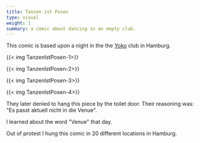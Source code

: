 ```yaml
---
title: Tanzen ist Posen
type: visual
weight: 1
summary: a comic about dancing in an empty club.
---
```

This comic is based upon a night in the the [Yoko](http://www.dieyoko.de/) club in Hamburg.

{{< img TanzenIstPosen-1>}}

{{< img TanzenIstPosen-2>}}

{{< img TanzenIstPosen-3>}}

{{< img TanzenIstPosen-4>}}

They later denied to hang this piece by the toilet door. Their reasoning was: "Es passt aktuell nicht in die Venue".

I learned about the word "Venue" that day.

Out of protest I hung this comic in 20 different locations in Hamburg.
